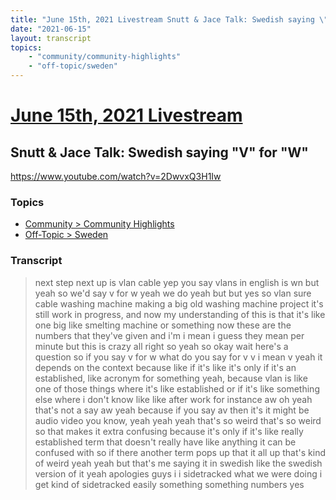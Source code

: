 ```yaml
---
title: "June 15th, 2021 Livestream Snutt & Jace Talk: Swedish saying \"V\" for \"W\""
date: "2021-06-15"
layout: transcript
topics:
    - "community/community-highlights"
    - "off-topic/sweden"
---
```

# [June 15th, 2021 Livestream](../2021-06-15.md)
## Snutt & Jace Talk: Swedish saying "V" for "W"
https://www.youtube.com/watch?v=2DwvxQ3H1Iw

### Topics
* [Community > Community Highlights](../topics/community/community-highlights.md)
* [Off-Topic > Sweden](../topics/off-topic/sweden.md)

### Transcript

> next step next up is vlan cable yep you say vlans in english is wn but yeah so we'd say v for w yeah we do yeah but but yes so vlan sure cable washing machine making a big old washing machine project it's still work in progress, and now my understanding of this is that it's like one big like smelting machine or something now these are the numbers that they've given and i'm i mean i guess they mean per minute but this is crazy all right so yeah so okay wait here's a question so if you say v for w what do you say for v v i mean v yeah it depends on the context because like if it's like it's only if it's an established, like acronym for something yeah, because vlan is like one of those things where it's like established or if it's like something else where i don't know like like after work for instance aw oh yeah that's not a say aw yeah because if you say av then it's it might be audio video you know, yeah yeah yeah that's so weird that's so weird so that makes it extra confusing because it's only if it's like really established term that doesn't really have like anything it can be confused with so if there another term pops up that it all up that's kind of weird yeah yeah but that's me saying it in swedish like the swedish version of it yeah apologies guys i i sidetracked what we were doing i get kind of sidetracked easily something something numbers yes
